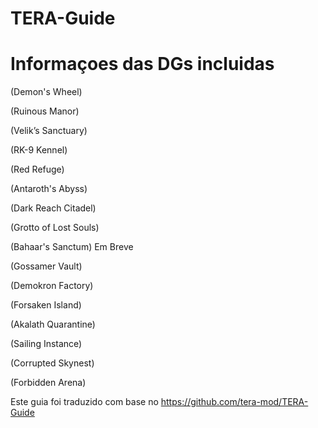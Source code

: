 TERA-Guide
======

# Informaçoes das DGs incluidas

(Demon's Wheel)

(Ruinous Manor)

(Velik’s Sanctuary)

(RK-9 Kennel)

(Red Refuge)

(Antaroth's Abyss)

(Dark Reach Citadel)

(Grotto of Lost Souls)

(Bahaar's Sanctum) Em Breve

(Gossamer Vault)

(Demokron Factory)

(Forsaken Island)

(Akalath Quarantine)

(Sailing Instance)

(Corrupted Skynest)

(Forbidden Arena)



Este guia foi traduzido com base no https://github.com/tera-mod/TERA-Guide

